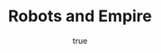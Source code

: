 ---
title: "Robots and Empire"
bookCover: "/assets/book-covers/robots-and-empire.jpg"
slug: "robots-and-empire"
bookAuthor: "Isaac Asimov"
rating: 10
done: false
tags: []
summary: false
detailesNotes: false
amazonLink: ""
author:
  name: Rico Trebeljahr
  picture: "/assets/blog/profile.jpeg"
---